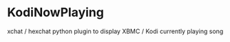 KodiNowPlaying
==============

xchat / hexchat python plugin to display XBMC / Kodi currently playing song
